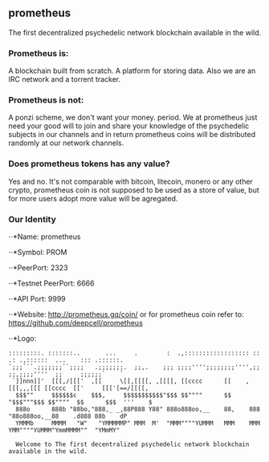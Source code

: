## prometheus
The first decentralized psychedelic network blockchain available in the wild.

### Prometheus is:
A blockchain built from scratch. A platform for storing data. Also we are an IRC network and a torrent tracker.

### Prometheus is not:
A ponzi scheme, we don't want your money. period. We at prometheus just need your good will to join and share your knowledge of the psychedelic subjects in our channels and in return prometheus coins will be distributed randomly at our network channels.

### Does prometheus tokens has any value?
Yes and no. It's not comparable with bitcoin, litecoin, monero or any other crypto, prometheus coin is not supposed to be used as a store of value, but for more users adopt more value will be agregated.

### Our Identity
⋅⋅*Name: prometheus

⋅⋅*Symbol: PROM

⋅⋅*PeerPort: 2323

⋅⋅*Testnet PeerPort: 6666

⋅⋅*API Port: 9999

⋅⋅*Website: http://prometheus.gq/coin/ or for prometheus coin refer to: https://github.com/deepcell/prometheus

⋅⋅*Logo:
```
:::::::::. :::::::..       ...     .        :  .,:::::::::::::::::: ::   .: .,::::::  ...    ::: .::::::.
`;;;```.;;;;;;;``;;;;   .;;;;;;;.  ;;,.    ;;; ;;;;'''';;;;;;;;'''',;;   ;;,;;;;''''  ;;     ;;;;;;`    `
 `]]nnn]]'  [[[,/[[['  ,[[     \[[,[[[[, ,[[[[, [[cccc      [[    ,[[[,,,[[[ [[cccc  [['     [[['[==/[[[[,
  $$$""     $$$$$$c    $$$,     $$$$$$$$$$$"$$$ $$""""      $$    "$$$"""$$$ $$""""  $$      $$$  '''    $
  888o      888b "88bo,"888,_ _,88P888 Y88" 888o888oo,__    88,    888   "88o888oo,__88    .d888 88b    dP
  YMMMb     MMMM   "W"   "YMMMMMP" MMM  M'  "MMM""""YUMMM   MMM    MMM    YMM""""YUMMM"YmmMMMM""  "YMmMY"
  
  Welcome to The first decentralized psychedelic network blockchain available in the wild.
```
